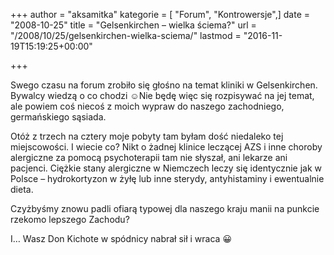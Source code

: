+++
author = "aksamitka"
kategorie = [ "Forum", "Kontrowersje",]
date = "2008-10-25"
title = "Gelsenkirchen – wielka ściema?"
url = "/2008/10/25/gelsenkirchen-wielka-sciema/"
lastmod = "2016-11-19T15:19:25+00:00"

+++

Swego czasu na forum zrobiło się głośno na temat kliniki w Gelsenkirchen. Bywalcy wiedzą o co chodzi  ☺️Nie będę więc się rozpisywać na jej temat, ale powiem coś niecoś z moich wypraw do naszego zachodniego, germańskiego sąsiada.

Otóż z trzech na cztery moje pobyty tam byłam dość niedaleko tej miejscowości. I wiecie co? Nikt o żadnej klinice leczącej AZS i inne choroby alergiczne za pomocą psychoterapii tam nie słyszał, ani lekarze ani pacjenci. Ciężkie stany alergiczne w Niemczech leczy się identycznie jak w Polsce &#8211; hydrokortyzon w żyłę lub inne sterydy, antyhistaminy i ewentualnie dieta.

Czyżbyśmy znowu padli ofiarą typowej dla naszego kraju manii na punkcie rzekomo lepszego Zachodu?

I&#8230; Wasz Don Kichote w spódnicy nabrał sił i wraca 😀